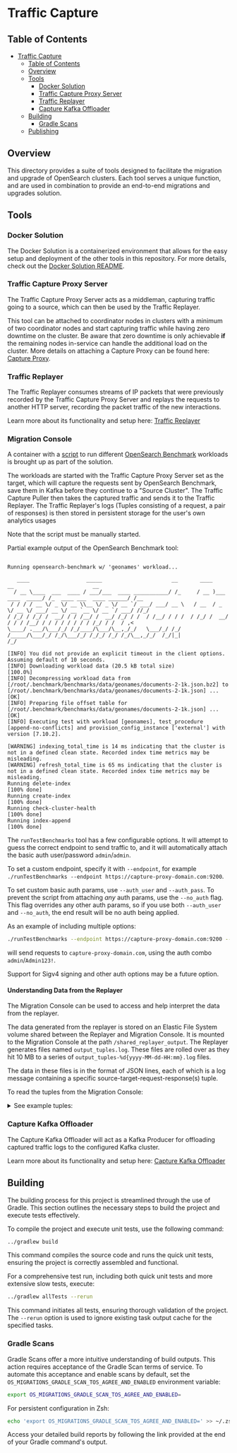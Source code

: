 # Traffic Capture

## Table of Contents

- [Traffic Capture](#traffic-capture)
    - [Table of Contents](#table-of-contents)
    - [Overview](#overview)
    - [Tools](#tools)
        - [Docker Solution](#docker-solution)
        - [Traffic Capture Proxy Server](#traffic-capture-proxy-server)
        - [Traffic Replayer](#traffic-replayer)
        - [Capture Kafka Offloader](#capture-kafka-offloader)
    - [Building](#building)
        - [Gradle Scans](#gradle-scans)
    - [Publishing](#publishing)

## Overview

This directory provides a suite of tools designed to facilitate the migration and upgrade of OpenSearch clusters. 
Each tool serves a unique function, and are used in combination to provide an end-to-end migrations and upgrades solution.

## Tools

### Docker Solution

The Docker Solution is a containerized environment that allows for the easy setup and deployment of the other tools in this repository.
For more details, check out the [Docker Solution README](dockerSolution/README.md).

### Traffic Capture Proxy Server

The Traffic Capture Proxy Server acts as a middleman, capturing traffic going to a source, which can then be used by the Traffic Replayer.

This tool can be attached to coordinator nodes in clusters with a minimum of two coordinator nodes and start capturing traffic
while having zero downtime on the cluster. Be aware that zero downtime is only achievable **if** the remaining nodes in-service can handle the additional load on the cluster. 
More details on attaching a Capture Proxy can be found here: [Capture Proxy](trafficCaptureProxyServer/README.md).

### Traffic Replayer

The Traffic Replayer consumes streams of IP packets that were previously recorded by the Traffic Capture Proxy Server and replays the requests to another HTTP
server, recording the packet traffic of the new interactions.

Learn more about its functionality and setup here: [Traffic Replayer](trafficReplayer/README.md)

### Migration Console

A container with a [script](dockerSolution/src/main/docker/elasticsearchTestConsole/runTestBenchmarks.sh) to run different [OpenSearch Benchmark](https://github.com/opensearch-project/opensearch-benchmark) workloads
is brought up as part of the solution.

The workloads are started with the Traffic Capture Proxy Server set as the target, which will capture the requests sent by OpenSearch Benchmark,
save them in Kafka before they continue to a "Source Cluster".
The Traffic Capture Puller then takes the captured traffic and sends it to the Traffic Replayer.
The Traffic Replayer's logs (Tuples consisting of a request, a pair of responses) is then stored in persistent storage for the user's own analytics usages

Note that the script must be manually started.

Partial example output of the OpenSearch Benchmark tool:

```

Running opensearch-benchmark w/ 'geonames' workload...

   ____                  _____                      __       ____                  __                         __
  / __ \____  ___  ____ / ___/___  ____ ___________/ /_     / __ )___  ____  _____/ /_  ____ ___  ____ ______/ /__
 / / / / __ \/ _ \/ __ \\__ \/ _ \/ __ `/ ___/ ___/ __ \   / __  / _ \/ __ \/ ___/ __ \/ __ `__ \/ __ `/ ___/ //_/
/ /_/ / /_/ /  __/ / / /__/ /  __/ /_/ / /  / /__/ / / /  / /_/ /  __/ / / / /__/ / / / / / / / / /_/ / /  / ,<
\____/ .___/\___/_/ /_/____/\___/\__,_/_/   \___/_/ /_/  /_____/\___/_/ /_/\___/_/ /_/_/ /_/ /_/\__,_/_/  /_/|_|
/_/

[INFO] You did not provide an explicit timeout in the client options. Assuming default of 10 seconds.
[INFO] Downloading workload data (20.5 kB total size)                             [100.0%]
[INFO] Decompressing workload data from [/root/.benchmark/benchmarks/data/geonames/documents-2-1k.json.bz2] to [/root/.benchmark/benchmarks/data/geonames/documents-2-1k.json] ... [OK]
[INFO] Preparing file offset table for [/root/.benchmark/benchmarks/data/geonames/documents-2-1k.json] ... [OK]
[INFO] Executing test with workload [geonames], test_procedure [append-no-conflicts] and provision_config_instance ['external'] with version [7.10.2].

[WARNING] indexing_total_time is 14 ms indicating that the cluster is not in a defined clean state. Recorded index time metrics may be misleading.
[WARNING] refresh_total_time is 65 ms indicating that the cluster is not in a defined clean state. Recorded index time metrics may be misleading.
Running delete-index                                                           [100% done]
Running create-index                                                           [100% done]
Running check-cluster-health                                                   [100% done]
Running index-append                                                           [100% done]
```

The `runTestBenchmarks` tool has a few configurable options. It will attempt to guess the correct endpoint to send traffic to,
and it will automatically attach the basic auth user/password `admin`/`admin`.

To set a custom endpoint, specify it with `--endpoint`, for example `./runTestBenchmarks --endpoint https://capture-proxy-domain.com:9200`.

To set custom basic auth params, use `--auth_user` and `--auth_pass`. To prevent the script from attaching _any_ auth params, use the `--no_auth` flag.
This flag overrides any other auth params, so if you use both `--auth_user` and `--no_auth`, the end result will be no auth being applied.

As an example of including multiple options:
```sh
./runTestBenchmarks --endpoint https://capture-proxy-domain.com:9200 --auth_pass Admin123!
```

will send requests to `capture-proxy-domain.com`, using the auth combo `admin`/`Admin123!`.

Support for Sigv4 signing and other auth options may be a future option.

#### Understanding Data from the Replayer

The Migration Console can be used to access and help interpret the data from the replayer.

The data generated from the replayer is stored on an Elastic File System volume shared between the Replayer and Migration Console.
It is mounted to the Migration Console at the path `/shared_replayer_output`. The Replayer generates files named `output_tuples.log`.
These files are rolled over as they hit 10 MB to a series of `output_tuples-%d{yyyy-MM-dd-HH:mm}.log` files.

The data in these files is in the format of JSON lines, each of which is a log message containing a specific source-target-request-response(s) tuple.

To read the tuples from the Migration Console:

<details>
<summary>See example tuples:</summary>

```sh
$ cat /shared-logs-output/traffic-replayer-default/*/tuples/tuples.log | jq
[
  {
    "sourceRequest": {
      "Host": [
        "localhost:9200"
      ],
      "Authorization": [
        "Basic YWRtaW46YWRtaW4="
      ],
      "User-Agent": [
        "curl/8.7.1"
      ],
      "Accept": [
        "*/*"
      ],
      "Request-URI": "/",
      "Method": "GET",
      "HTTP-Version": "HTTP/1.1",
      "payload": {
        "inlinedBase64Body": ""
      }
    },
    "sourceResponse": {
      "content-type": [
        "application/json; charset=UTF-8"
      ],
      "content-length": [
        "538"
      ],
      "HTTP-Version": "HTTP/1.1",
      "Status-Code": 200,
      "Reason-Phrase": "OK",
      "response_time_ms": 10,
      "payload": {
        "inlinedJsonBody": {
          "name": "2383a194365a",
          "cluster_name": "docker-cluster",
          "cluster_uuid": "fhZZvFEiS92srLRLvGXKrA",
          "version": {
            "number": "7.10.2",
            "build_flavor": "oss",
            "build_type": "docker",
            "build_hash": "747e1cc71def077253878a59143c1f785afa92b9",
            "build_date": "2021-01-13T00:42:12.435326Z",
            "build_snapshot": false,
            "lucene_version": "8.7.0",
            "minimum_wire_compatibility_version": "6.8.0",
            "minimum_index_compatibility_version": "6.0.0-beta1"
          },
          "tagline": "You Know, for Search"
        }
      }
    },
    "targetRequest": {
      "Host": [
        "opensearchtarget"
      ],
      "Authorization": [
        "Basic YWRtaW46bXlTdHJvbmdQYXNzd29yZDEyMyE="
      ],
      "User-Agent": [
        "curl/8.7.1"
      ],
      "Accept": [
        "*/*"
      ],
      "Request-URI": "/",
      "Method": "GET",
      "HTTP-Version": "HTTP/1.1",
      "payload": {
        "inlinedBase64Body": ""
      }
    },
    "targetResponses": [
      {
        "content-type": [
          "application/json; charset=UTF-8"
        ],
        "content-length": [
          "568"
        ],
        "HTTP-Version": "HTTP/1.1",
        "Status-Code": 200,
        "Reason-Phrase": "OK",
        "response_time_ms": 112,
        "payload": {
          "inlinedJsonBody": {
            "name": "758b4454da60",
            "cluster_name": "docker-cluster",
            "cluster_uuid": "Uu3orSZ-Tie1Jnq7p-GrVw",
            "version": {
              "distribution": "opensearch",
              "number": "2.15.0",
              "build_type": "tar",
              "build_hash": "61dbcd0795c9bfe9b81e5762175414bc38bbcadf",
              "build_date": "2024-06-20T03:27:32.562036890Z",
              "build_snapshot": false,
              "lucene_version": "9.10.0",
              "minimum_wire_compatibility_version": "7.10.0",
              "minimum_index_compatibility_version": "7.0.0"
            },
            "tagline": "The OpenSearch Project: https://opensearch.org/"
          }
        }
      }
    ],
    "connectionId": "0242acfffe12000b-0000000a-0000000f-d1aa22e30e1211a4-eba39e55.0",
    "numRequests": 1,
    "numErrors": 0
  },
  {
    "sourceRequest": {
      "Host": [
        "localhost:9200"
      ],
      "Authorization": [
        "Basic YWRtaW46YWRtaW4="
      ],
      "User-Agent": [
        "curl/8.7.1"
      ],
      "Accept": [
        "*/*"
      ],
      "Request-URI": "/_cat/indices",
      "Method": "GET",
      "HTTP-Version": "HTTP/1.1",
      "payload": {
        "inlinedBase64Body": ""
      }
    },
    "sourceResponse": {
      "content-type": [
        "text/plain; charset=UTF-8"
      ],
      "content-length": [
        "162"
      ],
      "HTTP-Version": "HTTP/1.1",
      "Status-Code": 200,
      "Reason-Phrase": "OK",
      "response_time_ms": 12,
      "payload": {
        "inlinedTextBody": "green  open searchguard             KRWtFn0nQwi6BdObOAsCYQ 1 0 8 0 45.4kb 45.4kb\nyellow open sg7-auditlog-2024.10.04 F2PV5IeTT0aVxP_BmuJSaQ 1 1 4 0 57.8kb 57.8kb\n"
      }
    },
    "targetRequest": {
      "Host": [
        "opensearchtarget"
      ],
      "Authorization": [
        "Basic YWRtaW46bXlTdHJvbmdQYXNzd29yZDEyMyE="
      ],
      "User-Agent": [
        "curl/8.7.1"
      ],
      "Accept": [
        "*/*"
      ],
      "Request-URI": "/_cat/indices",
      "Method": "GET",
      "HTTP-Version": "HTTP/1.1",
      "payload": {
        "inlinedBase64Body": ""
      }
    },
    "targetResponses": [
      {
        "content-type": [
          "text/plain; charset=UTF-8"
        ],
        "content-length": [
          "249"
        ],
        "HTTP-Version": "HTTP/1.1",
        "Status-Code": 200,
        "Reason-Phrase": "OK",
        "response_time_ms": 39,
        "payload": {
          "inlinedTextBody": "green open .plugins-ml-config        hfn4ZxQCQvOe0BN5TejuJA 1 0  1 0  3.9kb  3.9kb\ngreen open .opensearch-observability 7LKST3UWQDiNZyG3rnSqxg 1 0  0 0   208b   208b\ngreen open .opendistro_security      AvLAB1yDR4uk8PEQ212Yvg 1 0 10 0 78.3kb 78.3kb\n"
        }
      }
    ],
    "connectionId": "0242acfffe12000b-0000000a-00000011-657b97d8be126192-72df00be.0",
    "numRequests": 1,
    "numErrors": 0
  }
}
]
```

</details>

### Capture Kafka Offloader

The Capture Kafka Offloader will act as a Kafka Producer for offloading captured traffic logs to the configured Kafka cluster.

Learn more about its functionality and setup here: [Capture Kafka Offloader](captureKafkaOffloader/README.md)

## Building

The building process for this project is streamlined through the use of Gradle. This section outlines the necessary steps to build the project and execute tests effectively.

To compile the project and execute unit tests, use the following command:

```sh
../gradlew build
```

This command compiles the source code and runs the quick unit tests, ensuring the project is correctly assembled and functional.

For a comprehensive test run, including both quick unit tests and more extensive slow tests, execute:

```sh
../gradlew allTests --rerun
```

This command initiates all tests, ensuring thorough validation of the project. The `--rerun` option is used to ignore existing task output cache for the specified tasks.

### Gradle Scans

Gradle Scans offer a more intuitive understanding of build outputs.
This action requires acceptance of the Gradle Scan terms of service.
To automate this acceptance and enable scans by default, set the `OS_MIGRATIONS_GRADLE_SCAN_TOS_AGREE_AND_ENABLED` environment variable:

```sh
export OS_MIGRATIONS_GRADLE_SCAN_TOS_AGREE_AND_ENABLED=
```

For persistent configuration in Zsh:

```sh
echo 'export OS_MIGRATIONS_GRADLE_SCAN_TOS_AGREE_AND_ENABLED=' >> ~/.zshrc
```

Access your detailed build reports by following the link provided at the end of your Gradle command's output.
